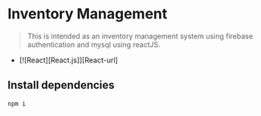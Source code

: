 # Inventory Management
> This is intended as an inventory management system using firebase authentication and mysql using reactJS.

* [![React][React.js]][React-url]


## Install dependencies

```sh
npm i
```

